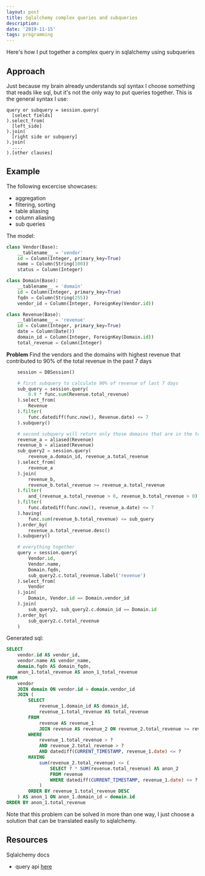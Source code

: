 ```yaml
---
layout: post
title: Sqlalchemy complex queries and subqueries
description: 
date: '2019-11-15'
tags: programming
---
```


Here's how I put together a complex query in sqlalchemy using subqueries

## Approach

Just because my brain already understands sql syntax I choose something that reads like sql, but it's not the only way to put queries together. This is the general syntax I use:

```
query or subquery = session.query(
  [select fields]
).select_from(
  [left_side]
).join(
  [right side or subquery]
).join(
  ....
).[other clauses]

```

## Example 

The following excercise showcases: 

 - aggregation
 - filtering, sorting
 - table aliasing 
 - column aliasing
 - sub queries

The model: 

```python
class Vendor(Base):
    __tablename__ = 'vendor'
    id = Column(Integer, primary_key=True)
    name = Column(String(100))
    status = Column(Integer)

class Domain(Base):
    __tablename__ = 'domain'
    id = Column(Integer, primary_key=True)
    fqdn = Column(String(255))
    vendor_id = Column(Integer, ForeignKey(Vendor.id))

class Revenue(Base):
    __tablename__ = 'revenue'
    id = Column(Integer, primary_key=True)
    date = Column(Date())
    domain_id = Column(Integer, ForeignKey(Domain.id))
    total_revenue = Column(Integer)
```

**Problem** Find the vendors and the domains with highest revenue that contributed to 90% of the total revenue in the past 7 days

```python
    session = DBSession()

    # first subquery to calculate 90% of revenue of last 7 days
    sub_query = session.query(
        0.9 * func.sum(Revenue.total_revenue)
    ).select_from(
        Revenue
    ).filter(
        func.datediff(func.now(), Revenue.date) <= 7
    ).subquery()

    # second subquery will return only those domains that are in the top 90% (by keeping partial total)
    revenue_a = aliased(Revenue)
    revenue_b = aliased(Revenue)
    sub_query2 = session.query(
        revenue_a.domain_id, revenue_a.total_revenue
    ).select_from(
        revenue_a
    ).join(
        revenue_b,
        revenue_b.total_revenue >= revenue_a.total_revenue
    ).filter(
        and_(revenue_a.total_revenue > 0, revenue_b.total_revenue > 0)
    ).filter(
        func.datediff(func.now(), revenue_a.date) <= 7
    ).having(
        func.sum(revenue_b.total_revenue) <= sub_query
    ).order_by(
        revenue_a.total_revenue.desc()
    ).subquery()

    # everything together
    query = session.query(
        Vendor.id,
        Vendor.name,
        Domain.fqdn,
        sub_query2.c.total_revenue.label('revenue')
    ).select_from(
        Vendor
    ).join(
        Domain, Vendor.id == Domain.vendor_id
    ).join(
        sub_query2, sub_query2.c.domain_id == Domain.id
    ).order_by(
        sub_query2.c.total_revenue
    )
```

Generated sql: 

``` sql
SELECT
    vendor.id AS vendor_id,
    vendor.name AS vendor_name,
    domain.fqdn AS domain_fqdn,
    anon_1.total_revenue AS anon_1_total_revenue
FROM
    vendor
    JOIN domain ON vendor.id = domain.vendor_id
    JOIN (
        SELECT
            revenue_1.domain_id AS domain_id,
            revenue_1.total_revenue AS total_revenue
        FROM
            revenue AS revenue_1
            JOIN revenue AS revenue_2 ON revenue_2.total_revenue >= revenue_1.total_revenue
        WHERE
            revenue_1.total_revenue > ?
            AND revenue_2.total_revenue > ?
            AND datediff(CURRENT_TIMESTAMP, revenue_1.date) <= ?
        HAVING
            sum(revenue_2.total_revenue) <= (
                SELECT ? * SUM(revenue.total_revenue) AS anon_2 
                FROM revenue
                WHERE datediff(CURRENT_TIMESTAMP, revenue_1.date) <= ?
            )
        ORDER BY revenue_1.total_revenue DESC
    ) AS anon_1 ON anon_1.domain_id = domain.id
ORDER BY anon_1.total_revenue

```

Note that this problem can be solved in more than one way, I just choose a solution that can be translated easily to sqlalchemy.


## Resources

Sqlalchemy docs

- query api [here](https://docs.sqlalchemy.org/en/13/orm/query.html)